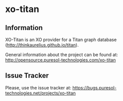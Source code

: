 xo-titan
========

Information
-----------

XO-Titan is an XO provider for a Titan graph database (http://thinkaurelius.github.io/titan).

General information about the project can be found at: 
http://opensource.puresol-technologies.com/xo-titan
    
Issue Tracker
-------------
Please, use the issue tracker at: 
https://bugs.puresol-technologies.net/projects/xo-titan
